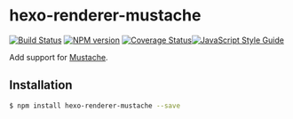 # hexo-renderer-mustache

[![Build Status](https://travis-ci.org/hexojs/hexo-renderer-swig.svg?branch=master)](https://travis-ci.org/hexojs/hexo-renderer-swig)  [![NPM version](https://badge.fury.io/js/hexo-renderer-swig.svg)](http://badge.fury.io/js/hexo-renderer-swig) [![Coverage Status](https://img.shields.io/coveralls/hexojs/hexo-renderer-swig.svg)](https://coveralls.io/r/hexojs/hexo-renderer-swig?branch=master)[![JavaScript Style Guide](https://img.shields.io/badge/code_style-standard-brightgreen.svg)](https://standardjs.com)

Add support for [Mustache].

## Installation

``` bash
$ npm install hexo-renderer-mustache --save
```

[Mustache]: https://github.com/janl/mustache.js
